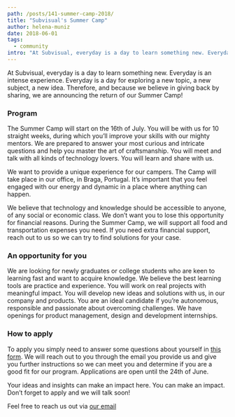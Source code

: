 ```yaml
---
path: /posts/141-summer-camp-2018/
title: "Subvisual's Summer Camp"
author: helena-muniz
date: 2018-06-01
tags:
  - community
intro: "At Subvisual, everyday is a day to learn something new. Everyday is an intense experience. Everyday is a day for exploring a new topic, a new subject, a new idea."
---
```


At Subvisual, everyday is a day to learn something new. Everyday is an intense experience. Everyday is a day for exploring a new topic, a new subject, a new idea. Therefore, and because we believe in giving back by sharing, we are announcing the return of our Summer Camp!

### Program

The Summer Camp will start on the 16th of July. You will be with us for 10 straight weeks, during which you’ll improve your skills with our mighty mentors. We are prepared to answer your most curious and intricate questions and help you master the art of craftsmanship. You will meet and talk with all kinds of technology lovers. You will learn and share with us.

We want to provide a unique experience for our campers. The Camp will take place in our office, in Braga, Portugal. It’s important that you feel engaged with our energy and dynamic in a place where anything can happen.

We believe that technology and knowledge should be accessible to anyone, of any social or economic class. We don’t want you to lose this opportunity for financial reasons. During the Summer Camp, we will support all food and transportation expenses you need. If you need extra financial support, reach out to us so we can try to find solutions for your case.

### An opportunity for you

We are looking for newly graduates or college students who are keen to learning fast and want to acquire knowledge. We believe the best learning tools are practice and experience. You will work on real projects with meaningful impact. You will develop new ideas and solutions with us, in our company and products. You are an ideal candidate if you’re autonomous, responsible and passionate about overcoming challenges. We have openings for product management, design and development internships.

### How to apply

To apply you simply need to answer some questions about yourself in [this form](https://subvisual.typeform.com/to/RR1Dqm). We will reach out to you through the email you provide us and give you further instructions so we can meet you and determine if you are a good fit for our program. Applications are open until the 24th of June.

Your ideas and insights can make an impact here. You can make an impact. Don’t forget to apply and we will talk soon!

Feel free to reach us out via [our email](mailto:contact@subvisual.co)
